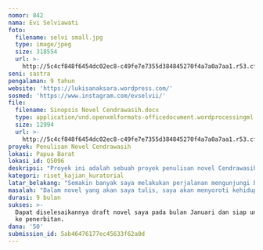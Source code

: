 ```yaml
---
nomor: 842
nama: Evi Selviawati
foto:
  filename: selvi small.jpg
  type: image/jpeg
  size: 318554
  url: >-
    http://5c4cf848f6454dc02ec8-c49fe7e7355d384845270f4a7a0a7aa1.r53.cf2.rackcdn.com/2fe36d8b-12e4-4a47-85b3-556c166045a5/selvi%20small.jpg
seni: sastra
pengalaman: 9 tahun
website: 'https://lukisanaksara.wordpress.com/'
sosmed: 'https://www.instagram.com/evselvii/'
file:
  filename: Sinopsis Novel Cendrawasih.docx
  type: application/vnd.openxmlformats-officedocument.wordprocessingml.document
  size: 12994
  url: >-
    http://5c4cf848f6454dc02ec8-c49fe7e7355d384845270f4a7a0a7aa1.r53.cf2.rackcdn.com/40dd2495-4c96-454e-9618-b51f9bbf0e6d/Sinopsis%20Novel%20Cendrawasih.docx
proyek: Penulisan Novel Cendrawasih
lokasi: Papua Barat
lokasi_id: Q5096
deskripsi: "Proyek ini adalah sebuah proyek penulisan novel Cendrawasih (judul dapat berubah) yang mengambil latar cerita kehidupan suku Moi di Papua Barat. Mereka menganggap bahwa tanah kelahiran mereka adalah perempuan.\r\n\r\nSebagai kebutuhan riset, saya merasa harus menyelami kehidupan suku Moi dengan mendatangi wilayah tersebut dan merasakan denyut kehidupannya lebih dekat. Selain riset lapangan, saya juga akan melakukan riset literatur yang dibutuhkan dalam pengembangan cerita.\r\n\r\nDana hibah akan digunakan dalam rangka riset guna memperoleh berbagai informasi yang berkaitan dengan masalah yang diangkat dalam novel, terutama unsur adat dan budaya setempat yang harus saya kenal betul. Selain itu, dana juga akan digunakan selama penyusunan draft novel hingga selesai.\r\n"
kategori: riset_kajian_kuratorial
latar_belakang: "Semakin banyak saya melakukan perjalanan mengunjungi beberapa wilayah di Indonesia, semakin saya tertarik dengan budaya dan kearifan lokal masyarakat Indonesia dari berbagai wilayah, suku, dan agama. Rasanya saya ingin menjelajahi setiap jengkal keberagaman Indonesia. Papua adalah salah satu destinasi yang ingin saya datangi.\r\n\r\nKetertarikan saya terhadap tanah Papua dimulai tahun 2010 saat saya membaca novel berjudul Tanah Tabu yang mengangkat kehidupan suku Dani di Lembah Baliem. Dari novel itu pula saya mengenal noken, sebuah warisan budaya yang memiliki keterkaitan dengan identitas perempuan Papua. Saya kemudian membaca karya Wallace dan menggali berbagai informasi tentang penjelajahan Wallace di Indonesia. Saya juga membaca buku Ring of Fire. Semua itu menambah ketertarikan saya terhadap keanekaragaman Indonesia, yakni dari keanekaragaman hayatinya. \r\n\r\nSaya pun mulai berkenalan dengan suku Moi yang hidup di Lembah Klasow melalui berbagai informasi yang saya dapat. Lembah Klasow menjadi salah satu tempat untuk melihat cendrawasih yang kian langka.\r\n\r\nDari ketertarikan itulah akhirnya tercetus ide untuk membuat novel berlatar kehidupan suku Moi. Cerita tersebut dijembatani oleh kehadiran tokoh utama bernama Langit yang terinspirasi setelah saya menciptakan beberapa cerita bersambung di akun Instagram saya mengenai perjalanan tokoh tersebut.\r\n"
masalah: "Dalam novel yang akan saya tulis, saya akan menyoroti kehidupan masyarakat suku Moi yang tinggal di Kampung Malagufuk, Lembah Klasow, Papua Barat melalui seorang tokoh utama yang bernama Langit.\r\n\r\nMasyarakat di Kampung Malagufuk kini memang sedang berjuang mengurangi bahkan meniadakan illegal logging yang akan mengancam ekosistem di Lembah Klasow dan tentunya mengancam tanah kelahiran mereka yang akan digusur. Lembah Klasow memang bukan destinasi populer di Papua bagi pelancong, sebut saja Raja Ampat, Puncak Jaya, dan sebagainya. Namun, Lembah Klasow menjadi habitat bagi banyak spesies flora dan fauna yang semakin hari semakin langka keberadaannya.\r\n\r\nDalam novel, saya juga akan menyoroti bagaimana noken bisa menjadi bagian dari identitas perempuan Papua. Masyarakat perlu tahu bagaimana akhirnya noken bisa diakui sebagai warisan budaya tak benda oleh UNESCO.\r\n\r\nUntuk lebih jelasnya saya telah melampirkan sinopsis rencana novel saya.\r\n"
durasi: 9 bulan
sukses: >-
  Dapat diselesaikannya draft novel saya pada bulan Januari dan siap untuk masuk
  ke penerbitan.
dana: '50'
submission_id: 5ab46476177ec45633f62a0d
---
```

